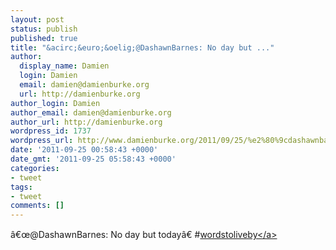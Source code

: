 ```yaml
---
layout: post
status: publish
published: true
title: "&acirc;&euro;&oelig;@DashawnBarnes: No day but ..."
author:
  display_name: Damien
  login: Damien
  email: damien@damienburke.org
  url: http://damienburke.org
author_login: Damien
author_email: damien@damienburke.org
author_url: http://damienburke.org
wordpress_id: 1737
wordpress_url: http://www.damienburke.org/2011/09/25/%e2%80%9cdashawnbarnes-no-day-but/
date: '2011-09-25 00:58:43 +0000'
date_gmt: '2011-09-25 05:58:43 +0000'
categories:
- tweet
tags:
- tweet
comments: []
---
```

<p>&acirc;&euro;&oelig;@DashawnBarnes: No day but today&acirc;&euro; #<a href="http:&#47;&#47;search.twitter.com&#47;search?q=%23wordstoliveby" class="aktt_hashtag">wordstoliveby<&#47;a></p>
